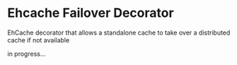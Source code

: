 Ehcache Failover Decorator
=========================

EhCache decorator that allows a standalone cache to take over a distributed cache if not available

in progress...